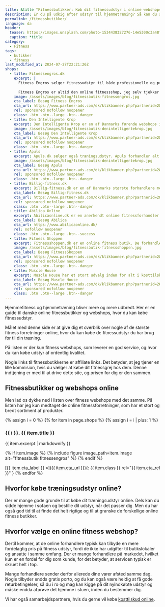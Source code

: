 ```yaml
---
title: &title "Fitnessbutikker: Køb dit fitnessudstyr i online webshops"
description: Er du på udkig efter udstyr til hjemmetræning? Så kan du se vores guide til danske online fitnessbutikker og webshops, hvor du kan købe fitnessudstyr.
permalink: /fitnessbutikker/
language: da
header:
  teaser: https://images.unsplash.com/photo-1534438327276-14e5300c3a48?ixlib=rb-1.2.1&ixid=MnwxMjA3fDB8MHxwaG90by1wYWdlfHx8fGVufDB8fHx8&auto=format&fit=crop&h=300&w=400&q=10
  caption: *title
category:
  - Fitness
tags:
  - butikker
  - fitness
last_modified_at: 2024-07-27T22:21:26Z
shops:
  - title: Fitnessengros.dk
    excerpt: |
      Fitness Engros sælger fitnessudstyr til både professionelle og private. De forhandler mange forskellige brands og er eksklusive distributører på mange af dem. Vi har brugt dem mange gange på Vejle Idrætshøjskole som leverandør til vores styrketræningslokale, og de har produkter i alle prisklasser.
    
      Fitness Engros er altid den online fitnessshop, jeg selv tjekker ud først, hvis jeg skal bruge noget nyt udstyr."
    image: /assets/images/blog/fitnessbutik-fitnessengros.jpg
    cta_label: Besøg Fitness Engros
    cta_url: https://www.partner-ads.com/dk/klikbanner.php?partnerid=28187&bannerid=89041
    rel: sponsored nofollow noopener
    class: .btn .btn--large .btn--danger
  - title: Den Intelligente Krop
    excerpt: Den Intelligente Krop er en af Danmarks førende webshops indenfor 'en sund krop i udvikling'. De har langt det meste indenfor træningsudstyr til Pilates, yoga, crossfit. Hjemmesiden er godt skruet sammen. Jeg har bl.a. købt mine [Blazepods](/blazepod/) på siden. Leveringen var hurtig, og der var en god kundeservice, da jeg havde spørgsmål.
    image: /assets/images/blog/fitnessbutik-denintelligentekrop.jpg
    cta_label: Besøg Den Intelligente Krop
    cta_url: https://www.partner-ads.com/dk/klikbanner.php?partnerid=28187&bannerid=38484
    rel: sponsored nofollow noopener
    class: .btn .btn--large .btn--danger
  - title: Apuls
    excerpt: Apuls.dk sælger også træningsudstyr. Apuls forhandler alt fra træningsmaskiner til kosttilskud og produkter til velvære og genoptræning. Udover fitnessudstyr så kan du også også købe udstyr til mange [forskellige sportsgrene](/sportsgrene-liste/), fx atletikudstyr, kampsport og boldsport.
    image: /assets/images/blog/fitnessbutik-denintelligentekrop.jpg
    cta_label: Besøg Apuls
    cta_url: https://www.partner-ads.com/dk/klikbanner.php?partnerid=28187&bannerid=39091
    rel: sponsored nofollow noopener
    class: .btn .btn--large .btn--danger
  - title: Billig-fitness.dk
    excerpt: Billig-fitness.dk er en af Danmarks største forhandlere med produkter indenfor fitnessbranchen. De er kendt for gode priser og god kvalitet, og gør sig både i kosttilskud som proteinpulver, kreatin og weightgainer samt i fitness udstyr fx kettlebells, håndvægte mv.
    cta_label: Besøg Billig-fitness.dk
    cta_url: https://www.partner-ads.com/dk/klikbanner.php?partnerid=28187&bannerid=21411
    rel: sponsored nofollow noopener
    class: .btn .btn--large .btn--danger
  - title: Abilica Online
    excerpt: Abilicaonline.dk er en anerkendt online fitnessforhandler. De har et bredt udvalg af fitness udstyr til konditionstræning, styrketræning og funktionel træning. De henvender sig både til private og professionelle, og de har butikker flere steder, bl.a. i Vejle. Det er inspirerende at kigge forbi. De forhandler fortrinsvist deres eget brand, Abilica, men forhandler også anerkendte fitnessmærker som fx NordicTrack, Sole, Keiser og Spirit Fitness.
    cta_label: Besøg Abilica
    cta_url: https://www.abilicaonline.dk/
    rel: nofollow noopener
    class: .btn .btn--large .btn--success
  - title: Fitness Shoppen
    excerpt: Fitnessshoppen.dk er en online fitness butik. De forhandler udstyr til hjemmetræning. Du kan fx købe udstyr til styrketræning og forskellige motionscykler og træningsmaskiner. Fitnessshoppen har fitnessudstyr både til private og professionelle.
    image: /assets/images/blog/fitnessbutik-fitnessshoppen.jpg
    cta_label: Besøg FitnessShoppen
    cta_url: https://www.partner-ads.com/dk/klikbanner.php?partnerid=28187&bannerid=74937
    rel: sponsored nofollow noopener
    class: .btn .btn--large .btn--danger
  - title: Muscle House
    excerpt: Muscle House har et stort udvalg inden for alt i kosttilskud - bl.a. proteinpulver, [kreatin](/kreatin/), BCAA, aminosyrer, pre-workout, weight gainer, vitaminer og mineraler osv. Muscle House forhandler sunde alternativer til madlavning, samt et udvalg af træningsudstyr.
    cta_label: Besøg Muscle House
    cta_url: https://www.partner-ads.com/dk/klikbanner.php?partnerid=28187&bannerid=68774
    rel: sponsored nofollow noopener
    class: .btn .btn--large .btn--danger
---
```


Hjemmefitness og hjemmetræning bliver mere og mere udbredt. Her er en guide til danske online fitnessbutikker og webshops, hvor du kan købe fitnessudstyr.

Målet med denne side er at give dig et overblik over nogle af de største fitness forretninger online, hvor du kan købe de fitnessudstyr du har brug for til din træning.

På listen er der kun fitness webshops, som leverer en god service, og hvor du kan købe udstyr af ordentlig kvalitet.

Nogle links til fitnessbutikkerne er affiliate links. Det betyder, at jeg tjener en lille kommision, hvis du vælger at købe dit fitnessgrej hos dem. Denne indtjening er med til at drive dette site, og prisen for dig er den sammen.

## Fitnessbutikker og webshops online

Men lad os dykke ned i listen over fitness webshops med det samme. På listen har jeg kun medtaget de online fitnessforretninger, som har et stort og bredt sortiment af produkter.

{% assign i = 0 %}
{% for item in page.shops %}
{% assign i = i | plus: 1 %}
### {{ i }}. {{ item.title }}
{{ item.excerpt | markdownify }}

{% if item.image %}
{% include figure image_path=item.image alt="fitnessbutik fitnessengros" %}
{% endif %}

[{{ item.cta_label }} »]({{ item.cta_url }}){: {{ item.class }} rel="{{ item.cta_rel }}" }
{% endfor %}

## Hvorfor købe træningsudstyr online?

Der er mange gode grunde til at købe dit træningsudstyr online. Dels kan du sidde hjemme i sofaen og bestille dit udstyr, når det passer dig. Men du har også god tid til at finde det helt rigtige og til at granske de forskellige online fitness butikker.

## Hvorfor vælge en online fitness webshop?

Dertil kommer, at de online forhandlere typisk kan tilbyde en mere fordelagtig pris på fitness udstyr, fordi de ikke har udgifter til butikslokaler og ansatte i samme omfang. Der er mange forhandlere på markedet, hvilket kun er en fordel for dig som kunde, for det betyder, at servicen typisk er skruet helt i top.

Mange forhandlere sender derfor allerede dine varer afsted samme dag. Nogle tilbyder endda gratis porto, og du kan også være heldig at få gode returbetingelser, så du i ro og mag kan kigge på dit nyindkøbte udstyr og måske endda afprøve det hjemme i stuen, inden du bestemmer dig.

Vi har også samarbejdspartnere, hvis du gerne vil købe [kosttilskud online](/koeb-kosttilskud-online/).